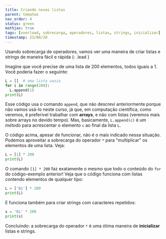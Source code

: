 ```yaml
---
title: Criando novas listas
parent: tematwo
nav_order: 4
status: green
mathjax: true
tags: [overload, sobrecarga, operadores, listas, strings, inicializar]
timestamp: 23/08/20
---
```


Usando sobrecarga de operadores, vamos ver uma maneira de criar listas e strings de maneira fácil e rápida
{: .lead }

Imagine que você precise de uma lista de 200 elementos, todos iguais a 1. Você poderia fazer o seguinte:
```python
L = []  # uma lista vazia
for i in range(200):
  L.append(1)
print(L)
```
Esse código usa o comando `append`, que não descrevi anteriormente porque não vamos usá-lo neste curso, já que, em computação científica, como veremos, é preferível trabalhar com **arrays**, e não com listas (veremos mais sobre arrays no devido tempo). Mas, basicamente, `L.append(c)` é um *método* para acrescentar o elemento `c` ao final da lista `L`.

O código acima, apesar de funcionar, não é o mais indicado nessa situação. Podemos aproveitar a sobrecarga do operador `*` para "multiplicar" os elementos de uma lista. Veja:
```python
L = [1] * 200
print(L)
```
O comando `[1] * 200` faz exatamente o mesmo que todo o conteúdo do `for` do código-exemplo anterior!  Veja que o código funciona com listas contendo elementos de qualquer tipo:
```python
L = ['Oi'] * 200
print(L)
```
E funciona também para criar strings com caracteres repetidos:
```python
s = 'Oi' * 200
print(s)
```

Concluindo: a sobrecarga do operador `*` é uma ótima maneira de **inicializar** listas e strings.
